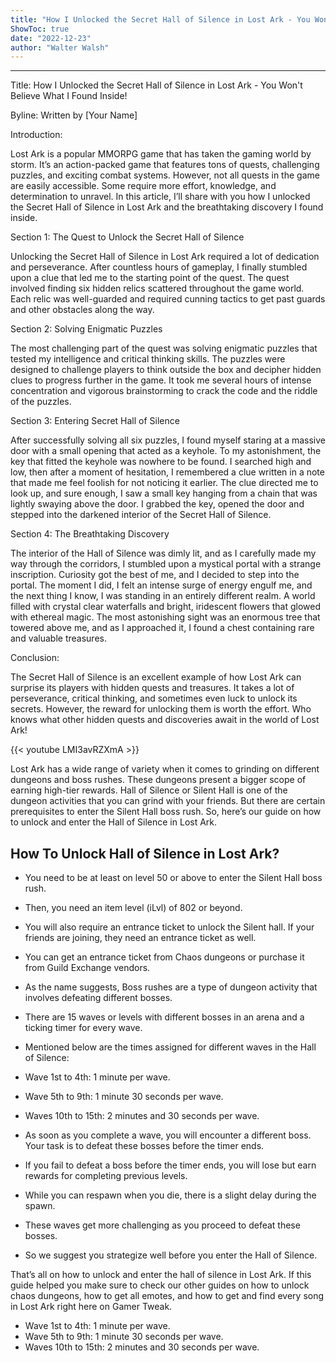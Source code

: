 ```yaml
---
title: "How I Unlocked the Secret Hall of Silence in Lost Ark - You Won't Believe What I Found Inside!"
ShowToc: true 
date: "2022-12-23"
author: "Walter Walsh"
---
```

*****
Title: How I Unlocked the Secret Hall of Silence in Lost Ark - You Won't Believe What I Found Inside!

Byline: Written by [Your Name]

Introduction:

Lost Ark is a popular MMORPG game that has taken the gaming world by storm. It’s an action-packed game that features tons of quests, challenging puzzles, and exciting combat systems. However, not all quests in the game are easily accessible. Some require more effort, knowledge, and determination to unravel. In this article, I’ll share with you how I unlocked the Secret Hall of Silence in Lost Ark and the breathtaking discovery I found inside.

Section 1: The Quest to Unlock the Secret Hall of Silence

Unlocking the Secret Hall of Silence in Lost Ark required a lot of dedication and perseverance. After countless hours of gameplay, I finally stumbled upon a clue that led me to the starting point of the quest. The quest involved finding six hidden relics scattered throughout the game world. Each relic was well-guarded and required cunning tactics to get past guards and other obstacles along the way.

Section 2: Solving Enigmatic Puzzles

The most challenging part of the quest was solving enigmatic puzzles that tested my intelligence and critical thinking skills. The puzzles were designed to challenge players to think outside the box and decipher hidden clues to progress further in the game. It took me several hours of intense concentration and vigorous brainstorming to crack the code and the riddle of the puzzles.

Section 3: Entering Secret Hall of Silence

After successfully solving all six puzzles, I found myself staring at a massive door with a small opening that acted as a keyhole. To my astonishment, the key that fitted the keyhole was nowhere to be found. I searched high and low, then after a moment of hesitation, I remembered a clue written in a note that made me feel foolish for not noticing it earlier. The clue directed me to look up, and sure enough, I saw a small key hanging from a chain that was lightly swaying above the door. I grabbed the key, opened the door and stepped into the darkened interior of the Secret Hall of Silence.

Section 4: The Breathtaking Discovery

The interior of the Hall of Silence was dimly lit, and as I carefully made my way through the corridors, I stumbled upon a mystical portal with a strange inscription. Curiosity got the best of me, and I decided to step into the portal. The moment I did, I felt an intense surge of energy engulf me, and the next thing I know, I was standing in an entirely different realm. A world filled with crystal clear waterfalls and bright, iridescent flowers that glowed with ethereal magic. The most astonishing sight was an enormous tree that towered above me, and as I approached it, I found a chest containing rare and valuable treasures.

Conclusion:

The Secret Hall of Silence is an excellent example of how Lost Ark can surprise its players with hidden quests and treasures. It takes a lot of perseverance, critical thinking, and sometimes even luck to unlock its secrets. However, the reward for unlocking them is worth the effort. Who knows what other hidden quests and discoveries await in the world of Lost Ark!

{{< youtube LMI3avRZXmA >}} 



Lost Ark has a wide range of variety when it comes to grinding on different dungeons and boss rushes. These dungeons present a bigger scope of earning high-tier rewards. Hall of Silence or Silent Hall is one of the dungeon activities that you can grind with your friends. But there are certain prerequisites to enter the Silent Hall boss rush. So, here’s our guide on how to unlock and enter the Hall of Silence in Lost Ark.
 
## How To Unlock Hall of Silence in Lost Ark?
 
- You need to be at least on level 50 or above to enter the Silent Hall boss rush.
 - Then, you need an item level (iLvl) of 802 or beyond.
 - You will also require an entrance ticket to unlock the Silent hall. If your friends are joining, they need an entrance ticket as well.
 - You can get an entrance ticket from Chaos dungeons or purchase it from Guild Exchange vendors.
 - As the name suggests, Boss rushes are a type of dungeon activity that involves defeating different bosses.
 - There are 15 waves or levels with different bosses in an arena and a ticking timer for every wave.

 
- Mentioned below are the times assigned for different waves in the Hall of Silence:
 - Wave 1st to 4th: 1 minute per wave.
 - Wave 5th to 9th: 1 minute 30 seconds per wave.
 - Waves 10th to 15th: 2 minutes and 30 seconds per wave.
 - As soon as you complete a wave, you will encounter a different boss. Your task is to defeat these bosses before the timer ends.
 - If you fail to defeat a boss before the timer ends, you will lose but earn rewards for completing previous levels.
 - While you can respawn when you die, there is a slight delay during the spawn.
 - These waves get more challenging as you proceed to defeat these bosses.
 - So we suggest you strategize well before you enter the Hall of Silence.

 
That’s all on how to unlock and enter the hall of silence in Lost Ark. If this guide helped you make sure to check our other guides on how to unlock chaos dungeons, how to get all emotes, and how to get and find every song in Lost Ark right here on Gamer Tweak.
 
- Wave 1st to 4th: 1 minute per wave.
 - Wave 5th to 9th: 1 minute 30 seconds per wave.
 - Waves 10th to 15th: 2 minutes and 30 seconds per wave.




